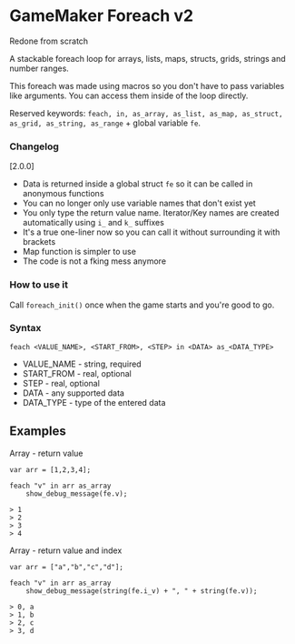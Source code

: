 # GameMaker Foreach v2
Redone from scratch

A stackable foreach loop for arrays, lists, maps, structs, grids, strings and number ranges.

This foreach was made using macros so you don't have to pass variables like arguments. You can access them inside of the loop directly. 

Reserved keywords: `feach, in, as_array, as_list, as_map, as_struct, as_grid, as_string, as_range` + global variable `fe`.

### Changelog
[2.0.0]
- Data is returned inside a global struct `fe` so it can be called in anonymous functions
- You can no longer only use variable names that don't exist yet
- You only type the return value name. Iterator/Key names are created automatically using `i_` and `k_` suffixes
- It's a true one-liner now so you can call it without surrounding it with brackets
- Map function is simpler to use
- The code is not a fking mess anymore

### How to use it
Call `foreach_init()` once when the game starts and you're good to go.

### Syntax
`feach <VALUE_NAME>, <START_FROM>, <STEP> in <DATA> as_<DATA_TYPE>`

- VALUE_NAME - string, required
- START_FROM - real, optional
- STEP - real, optional
- DATA - any supported data
- DATA_TYPE - type of the entered data

## Examples
Array - return value
```
var arr = [1,2,3,4];

feach "v" in arr as_array
	show_debug_message(fe.v);
 
> 1
> 2
> 3
> 4
```

Array - return value and index
```
var arr = ["a","b","c","d"];

feach "v" in arr as_array
	show_debug_message(string(fe.i_v) + ", " + string(fe.v));
 
> 0, a
> 1, b
> 2, c
> 3, d
```

